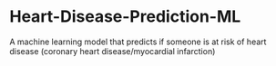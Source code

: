 # Heart-Disease-Prediction-ML
A machine learning model that predicts if someone is at risk of heart disease (coronary heart disease/myocardial infarction)

